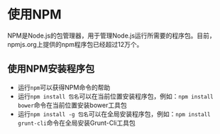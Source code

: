 # 使用NPM

NPM是Node.js的包管理器，用于管理Node.js运行所需要的程序包。目前，npmjs.org上提供的npm程序包已经超过12万个。

## 使用NPM安装程序包

- 运行`npm`可以获得NPM命令的帮助
- 运行`npm install 包名`可以在当前位置安装程序包，例如：`npm install bower`命令在当前位置安装bower工具包
- 运行`npm install -g 包名`可以在全局安装程序包，例如：`npm install grunt-cli`命令在全局安装Grunt-Cli工具包